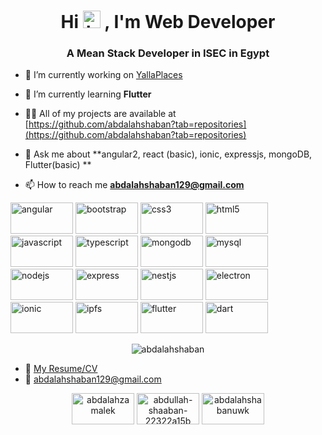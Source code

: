 <h1 align="center">Hi <img src="https://user-images.githubusercontent.com/1303154/88677602-1635ba80-d120-11ea-84d8-d263ba5fc3c0.gif" width="28px" alt="hi">
, I'm Web Developer</h1>
<h3 align="center">A Mean Stack Developer in ISEC in Egypt</h3>

* 🔭 I’m currently working on [YallaPlaces](https://drive.google.com/file/d/1OeB9A9LKI_UIo5Kf1VRqddShlZcUlD9h/view?usp=sharing)

* 🌱 I’m currently learning **Flutter**

* 👨‍💻 All of my projects are available at [https://github.com/abdalahshaban?tab=repositories](https://github.com/abdalahshaban?tab=repositories)

* 💬 Ask me about **angular2, react (basic), ionic, expressjs, mongoDB, Flutter(basic) **

* 📫 How to reach me **abdalahshaban129@gmail.com**

<p align="left">

<img src="https://cdn.jsdelivr.net/npm/simple-icons@3.1.0/icons/angular.svg" alt="angular" width="100" height="50"/>
<img src="https://cdn.jsdelivr.net/npm/simple-icons@3.1.0/icons/bootstrap.svg" alt="bootstrap" width="100" height="50"/>
<img src="https://cdn.jsdelivr.net/npm/simple-icons@3.1.0/icons/css3.svg" alt="css3" width="100" height="50"/> 
<img src="https://cdn.jsdelivr.net/npm/simple-icons@3.1.0/icons/html5.svg" alt="html5" width="100" height="50"/>
<img src="https://cdn.jsdelivr.net/npm/simple-icons@3.1.0/icons/javascript.svg" alt="javascript" width="100" height="50"/> 
<img src="https://cdn.jsdelivr.net/npm/simple-icons@3.1.0/icons/typescript.svg" alt="typescript" width="100" height="50"/> 
<img src="https://cdn.jsdelivr.net/npm/simple-icons@3.1.0/icons/mongodb.svg" alt="mongodb" width="100" height="50"/>
<img src="https://cdn.jsdelivr.net/npm/simple-icons@3.1.0/icons/mysql.svg" alt="mysql" width="100" height="50"/> 
<img src="https://devicons.github.io/devicon/devicon.git/icons/nodejs/nodejs-original-wordmark.svg" alt="nodejs" width="100" height="50"/> 
<img src="https://devicons.github.io/devicon/devicon.git/icons/express/express-original-wordmark.svg" alt="express" width="100" height="50"/>
<img src="https://cdn.jsdelivr.net/npm/simple-icons@3.1.0/icons/nestjs.svg" alt="nestjs" width="100" height="50"/>
<img src="https://cdn.jsdelivr.net/npm/simple-icons@3.1.0/icons/electron.svg" alt="electron" width="100" height="50"/>
<img src="https://cdn.jsdelivr.net/npm/simple-icons@3.1.0/icons/ionic.svg" alt="ionic" width="100" height="50"/>
<img src="https://cdn.jsdelivr.net/npm/simple-icons@3.1.0/icons/ipfs.svg" alt="ipfs" width="100" height="50"/>
<img src="https://cdn.jsdelivr.net/npm/simple-icons@3.1.0/icons/flutter.svg" alt="flutter" width="100" height="50"/> 
<img src="https://cdn.jsdelivr.net/npm/simple-icons@3.1.0/icons/dart.svg" alt="dart" width="100" height="50"/></p>
  <p align="center">
 <img src="https://github-readme-stats.vercel.app/api?username=abdalahshaban&show_icons=true" alt="abdalahshaban" /> </p>

* :paperclip: [My Resume/CV](https://drive.google.com/file/d/1YeqDIGNjghlYBKY2vddHgTGN8n4M0qdQ/view?usp=sharing)
* :email: abdalahshaban129@gmail.com

<p align="center">
<a href="https://twitter.com/abdalahzamalek" target="blank"><img align="center" src="https://cdn.jsdelivr.net/npm/simple-icons@3.0.1/icons/twitter.svg" alt="abdalahzamalek" width="100" height="50"/></a>
<a href="https://linkedin.com/in/abdullah-shaaban-22322a15b" target="blank"><img align="center" src="https://cdn.jsdelivr.net/npm/simple-icons@3.0.1/icons/linkedin.svg" alt="abdullah-shaaban-22322a15b" width="100" height="50"/></a>
<a href="https://fb.com/abdalahshabanuwk" target="blank"><img align="center" src="https://cdn.jsdelivr.net/npm/simple-icons@3.0.1/icons/facebook.svg" alt="abdalahshabanuwk" width="100" height="50"/></a>
</p>
